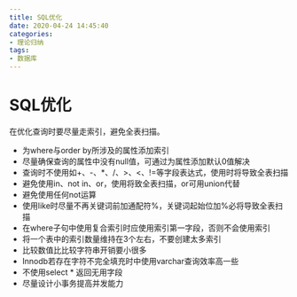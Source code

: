 ```yaml
---
title: SQL优化
date: 2020-04-24 14:45:40
categories: 
- 理论归纳
tags:
- 数据库
---
```


# SQL优化

在优化查询时要尽量走索引，避免全表扫描。

- 为where与order by所涉及的属性添加索引
- 尽量确保查询的属性中没有null值，可通过为属性添加默认0值解决
- 查询时不使用如+、-、*、/、>、<、!=等字段表达式，使用时将导致全表扫描
- 避免使用in、not in、or，使用将致全表扫描，or可用union代替
- 避免使用任何not运算
- 使用like时尽量不再关键词前加通配符%，关键词起始位加%必将导致全表扫描
- 在where子句中使用复合索引时应使用索引第一字段，否则不会使用索引
- 将一个表中的索引数量维持在3个左右，不要创建太多索引
- 比较数值比比较字符串开销要小很多
- Innodb若存在字符不完全填充时中使用varchar查询效率高一些
- 不使用select * 返回无用字段
- 尽量设计小事务提高并发能力

